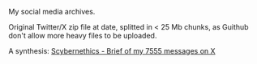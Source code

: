 My social media archives.

Original Twitter/X zip file at date, splitted in < 25 Mb chunks, as Guithub don't allow more heavy files to be uploaded.

A synthesis: [ Scybernethics - Brief of my 7555 messages on X ](https://github.com/cog-data/Scybernethics/blob/main/Social%20Media%20Archive/Scybernethics%20-%20Brief%20of%20my%207555%20messages%20on%20X.md)
